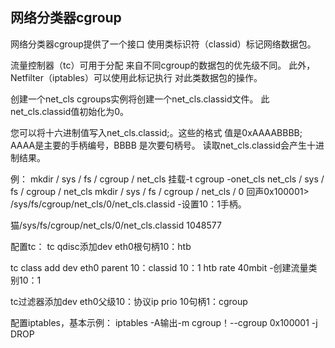 网络分类器cgroup
-------------------------

网络分类器cgroup提供了一个接口
使用类标识符（classid）标记网络数据包。

流量控制器（tc）可用于分配
来自不同cgroup的数据包的优先级不同。
此外，Netfilter（iptables）可以使用此标记执行
对此类数据包的操作。

创建一个net_cls cgroups实例将创建一个net_cls.classid文件。
此net_cls.classid值初始化为0。

您可以将十六进制值写入net_cls.classid;。这些的格式
值是0xAAAABBBB; AAAA是主要的手柄编号，BBBB
是次要句柄号。
读取net_cls.classid会产生十进制结果。

例：
mkdir / sys / fs / cgroup / net_cls
挂载-t cgroup -onet_cls net_cls / sys / fs / cgroup / net_cls
mkdir / sys / fs / cgroup / net_cls / 0
回声0x100001> /sys/fs/cgroup/net_cls/0/net_cls.classid
	-设置10：1手柄。

猫/sys/fs/cgroup/net_cls/0/net_cls.classid
1048577

配置tc：
tc qdisc添加dev eth0根句柄10：htb

tc class add dev eth0 parent 10：classid 10：1 htb rate 40mbit
 -创建流量类别10：1

tc过滤器添加dev eth0父级10：协议ip prio 10句柄1：cgroup

配置iptables，基本示例：
iptables -A输出-m cgroup！--cgroup 0x100001 -j DROP